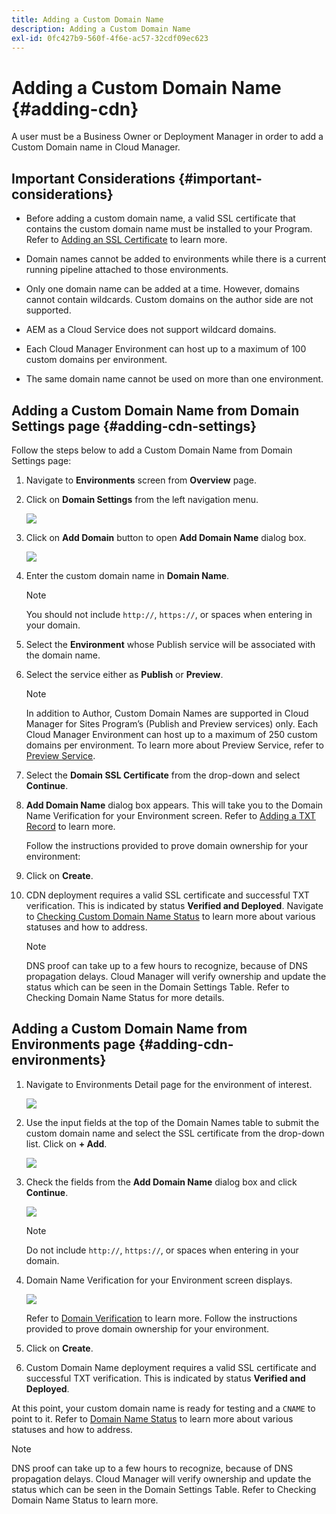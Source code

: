 ```yaml
---
title: Adding a Custom Domain Name
description: Adding a Custom Domain Name
exl-id: 0fc427b9-560f-4f6e-ac57-32cdf09ec623
---
```

# Adding a Custom Domain Name {#adding-cdn}

A user must be a Business Owner or Deployment Manager in order to add a Custom Domain name in Cloud Manager.

## Important Considerations {#important-considerations}

* Before adding a custom domain name, a valid SSL certificate that contains the custom domain name must be installed to your Program. Refer to [Adding an SSL Certificate](/help/implementing/cloud-manager/managing-ssl-certifications/add-ssl-certificate.md) to learn more.

* Domain names cannot be added to environments while there is a current running pipeline attached to those environments.

* Only one domain name can be added at a time. However, domains cannot contain wildcards. Custom domains on the author side are not supported.

* AEM as a Cloud Service does not support wildcard domains.

* Each Cloud Manager Environment can host up to a maximum of 100 custom domains per environment.

* The same domain name cannot be used on more than one environment.

## Adding a Custom Domain Name from Domain Settings page {#adding-cdn-settings}

Follow the steps below to add a Custom Domain Name from Domain Settings page:

1. Navigate to **Environments** screen from **Overview** page.

1. Click on **Domain Settings** from the left navigation menu.

   ![](/help/implementing/cloud-manager/assets/cdn/cdn-create.png)

1. Click on **Add Domain** button to open **Add Domain Name** dialog box.

   ![](/help/implementing/cloud-manager/assets/cdn/add-cdn1.png)

1. Enter the custom domain name in **Domain Name**. 

   >[!NOTE] 
   >You should not include `http://`, `https://`, or spaces when entering in your domain. 

1. Select the **Environment** whose Publish service will be associated with the domain name.

1. Select the service either as **Publish** or **Preview**.

   >[!NOTE]
   >In addition to Author, Custom Domain Names are supported in Cloud Manager for Sites Program’s (Publish and Preview services) only. Each Cloud Manager Environment can host up to a maximum of 250 custom domains per environment. To learn  more about Preview Service, refer to [Preview Service](/help/implementing/cloud-manager/manage-environments.md#preview-service).

1. Select the **Domain SSL Certificate** from the drop-down and select **Continue**.

1. **Add Domain Name** dialog box appears. This will take you to the Domain Name Verification for your Environment screen. Refer to [Adding a TXT Record](/help/implementing/cloud-manager/custom-domain-names/add-text-record.md) to learn more.
   
   Follow the instructions provided to prove domain ownership for your environment:

1. Click on **Create**. 
1. CDN deployment requires a valid SSL certificate  and successful TXT verification. This is indicated by status **Verified and Deployed**.
   Navigate to [Checking Custom Domain Name Status](/help/implementing/cloud-manager/custom-domain-names/check-domain-name-status.md) to learn more about various statuses and how to address.

   >[!NOTE]
   >DNS proof can take up to a few hours to recognize, because of DNS propagation delays. Cloud Manager will verify ownership and update the status which can be seen in the Domain Settings Table. Refer to Checking Domain Name Status for more details.

## Adding a Custom Domain Name from Environments page {#adding-cdn-environments}

1. Navigate to Environments Detail page for the environment of interest.

   ![](/help/implementing/cloud-manager/assets/cdn/cdn-create4.png)
   
1. Use the input fields at the top of the Domain Names table to submit  the custom domain name and select the SSL certificate from the drop-down list. Click on **+ Add**.

   ![](/help/implementing/cloud-manager/assets/cdn/cdn-create3.png)

1. Check the fields from the **Add Domain Name** dialog box and click **Continue**.

   ![](/help/implementing/cloud-manager/assets/cdn/cdn-create5.png)

   >[!NOTE]
   >Do not include `http://`, `https://`, or spaces when entering in your domain.

1. Domain Name Verification for your Environment screen displays.

   ![](/help/implementing/cloud-manager/assets/cdn/cdn-create6.png)

   Refer to [Domain Verification](/help/implementing/cloud-manager/custom-domain-names/add-text-record.md) to learn more. Follow the instructions provided to prove domain ownership for your environment.

1. Click on **Create**. 

1. Custom Domain Name deployment requires a valid SSL certificate  and successful TXT verification. This is indicated by status **Verified and Deployed**.  

At this point, your custom domain name is ready for testing and a `CNAME` to point to it. Refer to [Domain Name Status](/help/implementing/cloud-manager/custom-domain-names/check-domain-name-status.md) to learn more about various statuses and how to address.

   >[!NOTE]
   >DNS proof can take up to a few hours to recognize, because of DNS propagation delays. Cloud Manager will verify ownership and update the status which can be seen in the Domain Settings Table. Refer to Checking Domain Name Status to learn more.
